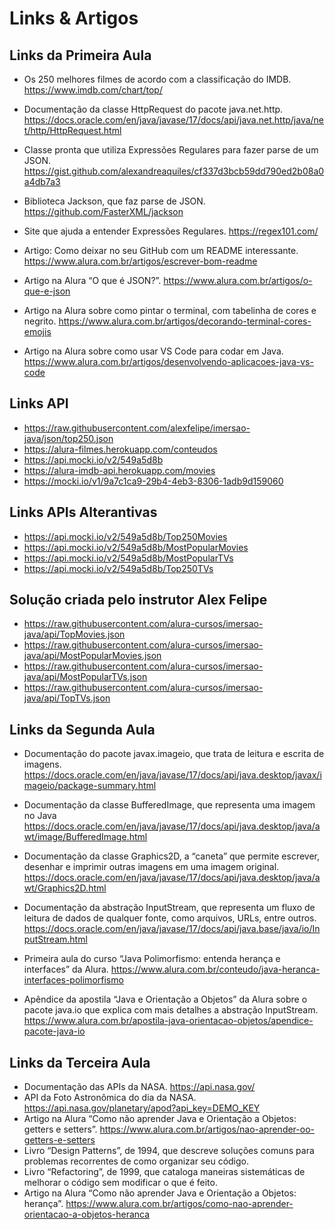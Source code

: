 # Links & Artigos


## Links da Primeira Aula

* Os 250 melhores filmes de acordo com a classificação do IMDB. <https://www.imdb.com/chart/top/>

* Documentação da classe HttpRequest do pacote java.net.http. <https://docs.oracle.com/en/java/javase/17/docs/api/java.net.http/java/net/http/HttpRequest.html>

* Classe pronta que utiliza Expressões Regulares para fazer parse de um JSON. <https://gist.github.com/alexandreaquiles/cf337d3bcb59dd790ed2b08a0a4db7a3>

* Biblioteca Jackson, que faz parse de JSON. <https://github.com/FasterXML/jackson>

* Site que ajuda a entender Expressões Regulares. <https://regex101.com/>

* Artigo: Como deixar no seu GitHub com um README interessante. <https://www.alura.com.br/artigos/escrever-bom-readme>

* Artigo na Alura “O que é JSON?”. <https://www.alura.com.br/artigos/o-que-e-json>

* Artigo na Alura sobre como pintar o terminal, com tabelinha de cores e negrito. <https://www.alura.com.br/artigos/decorando-terminal-cores-emojis>

* Artigo na Alura sobre como usar VS Code para codar em Java. <https://www.alura.com.br/artigos/desenvolvendo-aplicacoes-java-vs-code>


## Links API

* <https://raw.githubusercontent.com/alexfelipe/imersao-java/json/top250.json>
* <https://alura-filmes.herokuapp.com/conteudos>
* <https://api.mocki.io/v2/549a5d8b>
* <https://alura-imdb-api.herokuapp.com/movies>
* <https://mocki.io/v1/9a7c1ca9-29b4-4eb3-8306-1adb9d159060>

## Links APIs Alterantivas

* <https://api.mocki.io/v2/549a5d8b/Top250Movies>
* <https://api.mocki.io/v2/549a5d8b/MostPopularMovies>
* <https://api.mocki.io/v2/549a5d8b/MostPopularTVs>
* <https://api.mocki.io/v2/549a5d8b/Top250TVs>

## Solução criada pelo instrutor Alex Felipe

* <https://raw.githubusercontent.com/alura-cursos/imersao-java/api/TopMovies.json>
* <https://raw.githubusercontent.com/alura-cursos/imersao-java/api/MostPopularMovies.json>
* <https://raw.githubusercontent.com/alura-cursos/imersao-java/api/MostPopularTVs.json>
* <https://raw.githubusercontent.com/alura-cursos/imersao-java/api/TopTVs.json>


## Links da Segunda Aula

* Documentação do pacote javax.imageio, que trata de leitura e escrita de imagens. <https://docs.oracle.com/en/java/javase/17/docs/api/java.desktop/javax/imageio/package-summary.html>

* Documentação da classe BufferedImage, que representa uma imagem no Java <https://docs.oracle.com/en/java/javase/17/docs/api/java.desktop/java/awt/image/BufferedImage.html>

* Documentação da classe Graphics2D, a “caneta” que permite escrever, desenhar e imprimir outras imagens em uma imagem original. <https://docs.oracle.com/en/java/javase/17/docs/api/java.desktop/java/awt/Graphics2D.html>

* Documentação da abstração InputStream, que representa um fluxo de leitura de dados de qualquer fonte, como arquivos, URLs, entre outros. <https://docs.oracle.com/en/java/javase/17/docs/api/java.base/java/io/InputStream.html>

* Primeira aula do curso “Java Polimorfismo: entenda herança e interfaces” da Alura. <https://www.alura.com.br/conteudo/java-heranca-interfaces-polimorfismo>

* Apêndice da apostila “Java e Orientação a Objetos” da Alura sobre o pacote java.io que explica com mais detalhes a abstração InputStream. <https://www.alura.com.br/apostila-java-orientacao-objetos/apendice-pacote-java-io>


## Links da Terceira Aula

* Documentação das APIs da NASA. <https://api.nasa.gov/>
* API da Foto Astronômica do dia da NASA. <https://api.nasa.gov/planetary/apod?api_key=DEMO_KEY>
* Artigo na Alura “Como não aprender Java e Orientação a Objetos: getters e setters”. <https://www.alura.com.br/artigos/nao-aprender-oo-getters-e-setters>
* Livro “Design Patterns”, de 1994, que descreve soluções comuns para problemas recorrentes de como organizar seu código.
* Livro “Refactoring”, de 1999, que cataloga maneiras sistemáticas de melhorar o código sem modificar o que é feito.
* Artigo na Alura “Como não aprender Java e Orientação a Objetos: herança”. <https://www.alura.com.br/artigos/como-nao-aprender-orientacao-a-objetos-heranca>
